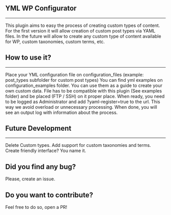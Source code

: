 ## YML WP Configurator
---------------------
This plugin aims to easy the process of creating custom types of content.
For the first version it will allow creation of custom post types via YAML files.
In the future will allow to create any custom type of content available for WP, custom taxonomies, custom terms, etc.

## How to use it?
---------------------
Place your YML configuration file on configuration_files (example: post_types subfolder for custom post types)
You can find yml examples on configuration_examples folder. You can use them as a guide to create your own custom data.
File has to be compatible with this plugin (See examples folder) and be placed (FTP / SSH) on it proper place.
When ready, you need to be logged as Administrator and add ?yaml-register=true to the url. This way we avoid overload or unnecessary processing.
When done, you will see an output log with information about the process.

## Future Development
---------------------
Delete Custom types.
Add support for custom taxonomies and terms.
Create friendly interface?
You name it.

Did you find any bug?
---------------------
Please, create an issue.

Do you want to contribute?
--------------------------
Feel free to do so, open a PR!

